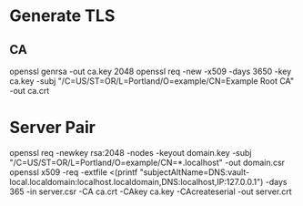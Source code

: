 # Generate TLS

## CA
openssl genrsa -out ca.key 2048
openssl req -new -x509 -days 3650 -key ca.key -subj "/C=US/ST=OR/L=Portland/O=example/CN=Example Root CA" -out ca.crt

# Server Pair
openssl req -newkey rsa:2048 -nodes -keyout domain.key -subj "/C=US/ST=OR/L=Portland/O=example/CN=*.localhost" -out domain.csr
openssl x509 -req -extfile <(printf "subjectAltName=DNS:vault-local.localdomain:localhost.localdomain,DNS:localhost,IP:127.0.0.1") -days 365 -in server.csr -CA ca.crt -CAkey ca.key -CAcreateserial -out server.crt

